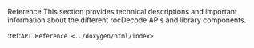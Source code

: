 Reference
This section provides technical descriptions and important information about the different rocDecode APIs and library components.

:ref:`API Reference <../doxygen/html/index>`  


